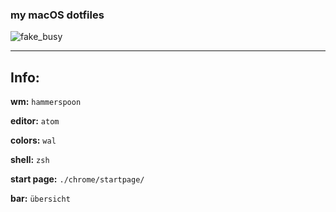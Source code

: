 ### my macOS dotfiles

![fake_busy](https://github.com/Morgan-Rosenkranz/dotfiles/blob/master/scrots/fake_busy.png)

----

## Info:

**wm:**		 `hammerspoon`

**editor:**		`atom`

**colors:** 	`wal`

**shell:**		 `zsh`

**start page:** `./chrome/startpage/`

**bar:**		 `übersicht`
